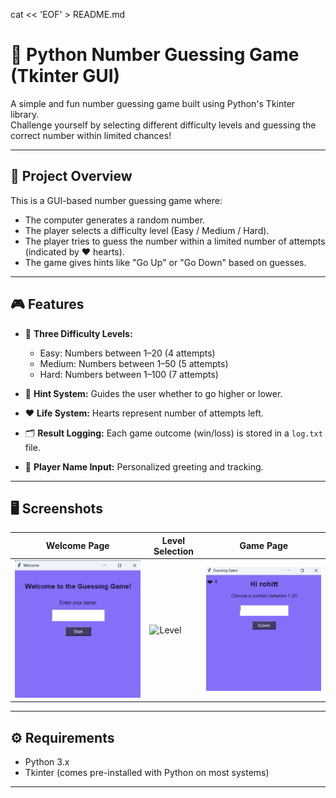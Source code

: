 cat << 'EOF' > README.md
# 🎯 Python Number Guessing Game (Tkinter GUI)

A simple and fun number guessing game built using Python's Tkinter library.  
Challenge yourself by selecting different difficulty levels and guessing the correct number within limited chances!

---

## 📌 Project Overview

This is a GUI-based number guessing game where:
- The computer generates a random number.
- The player selects a difficulty level (Easy / Medium / Hard).
- The player tries to guess the number within a limited number of attempts (indicated by ❤️ hearts).
- The game gives hints like "Go Up" or "Go Down" based on guesses.

---

## 🎮 Features

- 🧠 **Three Difficulty Levels:**
  - Easy: Numbers between 1–20 (4 attempts)
  - Medium: Numbers between 1–50 (5 attempts)
  - Hard: Numbers between 1–100 (7 attempts)

- 💬 **Hint System:** Guides the user whether to go higher or lower.

- ❤️ **Life System:** Hearts represent number of attempts left.

- 🗂 **Result Logging:** Each game outcome (win/loss) is stored in a `log.txt` file.

- 🧑 **Player Name Input:** Personalized greeting and tracking.

---

## 🖥 Screenshots

| Welcome Page | Level Selection | Game Page |
|--------------|-----------------|------------|
| ![Welcome](screenshots/welcome.png) | ![Level](screenshots/level.png) | ![Game](screenshots/game.png) |

---

## ⚙️ Requirements

- Python 3.x
- Tkinter (comes pre-installed with Python on most systems)

---
